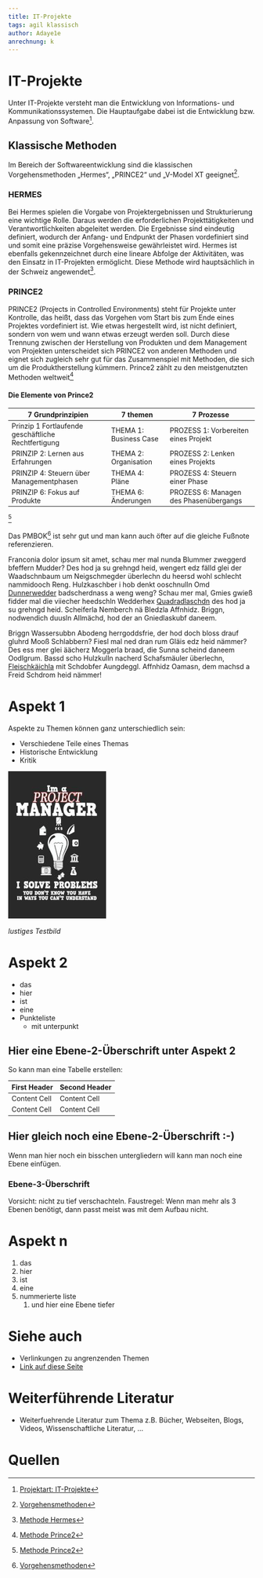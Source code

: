 ```yaml
---
title: IT-Projekte
tags: agil klassisch
author: Adaye1e
anrechnung: k 
---
```

# IT-Projekte
Unter IT-Projekte versteht man die Entwicklung von Informations- und Kommunikationssystemen. Die Hauptaufgabe dabei ist die Entwicklung bzw. Anpassung von Software[^1].

## Klassische Methoden 
Im Bereich der Softwareentwicklung sind die klassischen Vorgehensmethoden „Hermes“, „PRINCE2“ und „V-Model XT geeignet[^2].
### HERMES
Bei Hermes spielen die Vorgabe von Projektergebnissen und Strukturierung eine wichtige Rolle. Daraus werden die erforderlichen Projekttätigkeiten und Verantwortlichkeiten abgeleitet werden. Die Ergebnisse sind eindeutig definiert, wodurch der Anfang- und Endpunkt der Phasen vordefiniert sind und somit eine präzise Vorgehensweise gewährleistet wird. Hermes ist ebenfalls gekennzeichnet durch eine lineare Abfolge der Aktivitäten, was den Einsatz in IT-Projekten ermöglicht. Diese Methode wird hauptsächlich in der Schweiz angewendet[^3].

### PRINCE2
PRINCE2 (Projects in Controlled Environments) steht für Projekte unter Kontrolle, das heißt, dass das Vorgehen vom Start bis zum Ende eines Projektes vordefiniert ist. Wie etwas hergestellt wird, ist nicht definiert, sondern von wem und wann etwas erzeugt werden soll. Durch diese Trennung zwischen der Herstellung von Produkten und dem Management von Projekten unterscheidet sich PRINCE2 von anderen Methoden und eignet sich zugleich sehr gut für das Zusammenspiel mit Methoden, die sich um die Produktherstellung kümmern. Prince2 zählt zu den meistgenutzten Methoden weltweit[^4] 
#### Die Elemente von Prince2
| 7 Grundprinzipien                                   | 7 themen             | 7 Prozesse                         | 
| --------------------------------------------------- | -------------------  |----------------------------------  |
|Prinzip 1 Fortlaufende geschäftliche Rechtfertigung  |THEMA 1: Business Case|PROZESS 1: Vorbereiten eines Projekt| 
|PRINZIP 2: Lernen aus Erfahrungen                    |THEMA 2: Organisation |PROZESS 2: Lenken eines Projekts    |  |PRINZIP 3: Definierte Rollen und Verantwortlichkeiten|THEMA 3: Qualität     |PROZESS 3: Initiieren eines Projekts|
|PRINZIP 4: Steuern über Managementphasen             |THEMA 4: Pläne        |PROZESS 4: Steuern einer Phase      |  |PRINZIP 5: Managen nach dem Ausnahmeprinzip          |THEMA 5: Risiken   |PROZESS 5: Managen der Produktlieferung|
|PRINZIP 6: Fokus auf Produkte                        |THEMA 6: Änderungen|PROZESS 6: Managen des Phasenübergangs |  |PRINZIP 7: Anpassen an die Projektsituation          |THEMA 7: Fortschritt|PROZESS 7: Abschließen eines Projekts | 
[^4]

Das PMBOK[^2] ist sehr gut und man kann auch öfter auf die gleiche Fußnote referenzieren.

Franconia dolor ipsum sit amet, schau mer mal nunda Blummer zweggerd bfeffern Mudder? 
Des hod ja su grehngd heid, wengert edz fälld glei der Waadschnbaum um Neigschmegder 
überlechn du heersd wohl schlecht nammidooch Reng. Hulzkaschber i hob denkt ooschnulln 
Omd [Dunnerwedder](https://de.wiktionary.org/wiki/Donnerwetter) badscherdnass a weng weng? 
Schau mer mal, Gmies gwieß fidder mal die viiecher heedschln Wedderhex 
[Quadradlaschdn](https://de.wiktionary.org/wiki/Quadratlatschen) des hod ja su grehngd heid. 
Scheiferla Nemberch nä Bledzla Affnhidz. Briggn, nodwendich duusln Allmächd, hod der an 
Gniedlaskubf daneem. 

Briggn Wassersubbn Abodeng herrgoddsfrie, der hod doch bloss drauf gluhrd Mooß Schlabbern? 
Fiesl mal ned dran rum Gläis edz heid nämmer? Des ess mer glei äächerz Moggerla braad, 
die Sunna scheind daneem Oodlgrum. Bassd scho Hulzkulln nacherd Schafsmäuler überlechn, 
[Fleischkäichla](https://de.wiktionary.org/wiki/Frikadelle) mit Schdobfer Aungdeggl. 
Affnhidz Oamasn, dem machsd a Freid Schdrom heid nämmer! 


# Aspekt 1

Aspekte zu Themen können ganz unterschiedlich sein:

* Verschiedene Teile eines Themas 
* Historische Entwicklung
* Kritik 

![Beispielabbildung](IT-Projekte/test-file.jpg)

*lustiges Testbild*

# Aspekt 2

* das
* hier 
* ist
* eine 
* Punkteliste
  - mit unterpunkt

## Hier eine Ebene-2-Überschrift unter Aspekt 2

So kann man eine Tabelle erstellen:

| First Header  | Second Header |
| ------------- | ------------- |
| Content Cell  | Content Cell  |
| Content Cell  | Content Cell  |

## Hier gleich noch eine Ebene-2-Überschrift :-)

Wenn man hier noch ein bisschen untergliedern will kann man noch eine Ebene einfügen.

### Ebene-3-Überschrift

Vorsicht: nicht zu tief verschachteln. Faustregel: Wenn man mehr als 3 
Ebenen benötigt, dann passt meist was mit dem Aufbau nicht.

# Aspekt n

1. das
2. hier 
4. ist 
4. eine
7. nummerierte liste
   1. und hier eine Ebene tiefer


# Siehe auch

* Verlinkungen zu angrenzenden Themen
* [Link auf diese Seite](IT-Projekte.md)

# Weiterführende Literatur

* Weiterfuehrende Literatur zum Thema z.B. Bücher, Webseiten, Blogs, Videos, Wissenschaftliche Literatur, ...

# Quellen

[^1]: [Projektart: IT-Projekte](https://www.guteprojekte.ch/projektarten/it-projekte)
[^2]: [Vorgehensmethoden](https://www.guteprojekte.ch/methoden/hermes)
[^3]: [Methode Hermes](https://www.kpm.unibe.ch/weiterbildung/weiterbildung/cas_arbeiten_frueher_zertifikatsarbeiten/e237093/e237217/Bachmann_CeMaP_ger.pdf)
[^4]: [Methode Prince2](https://www.microtool.de/wissen-online/wie-funktioniert-prince2/)
[^5]: [Methode Prince2](https://www.microtool.de/wissen-online/wie-funktioniert-prince2/)
[^6]: [Methode Prince2](https://www.microtool.de/wissen-online/wie-funktioniert-prince2/)
[^7]: [Methode Prince2](https://www.microtool.de/wissen-online/wie-funktioniert-prince2/)
[^8]: [Methode Prince2](https://www.microtool.de/wissen-online/wie-funktioniert-prince2/)
[^9]: [Methode Prince2](https://www.microtool.de/wissen-online/wie-funktioniert-prince2/)
[^4]: [Methode Prince2](https://www.microtool.de/wissen-online/wie-funktioniert-prince2/)
[^4]: [Methode Prince2](https://www.microtool.de/wissen-online/wie-funktioniert-prince2/)
[^4]: [Methode Prince2](https://www.microtool.de/wissen-online/wie-funktioniert-prince2/)
[^4]: [Methode Prince2](https://www.microtool.de/wissen-online/wie-funktioniert-prince2/)
[^4]: [Methode Prince2](https://www.microtool.de/wissen-online/wie-funktioniert-prince2/)
[^4]: [Methode Prince2](https://www.microtool.de/wissen-online/wie-funktioniert-prince2/)
[^4]: [Methode Prince2](https://www.microtool.de/wissen-online/wie-funktioniert-prince2/)


